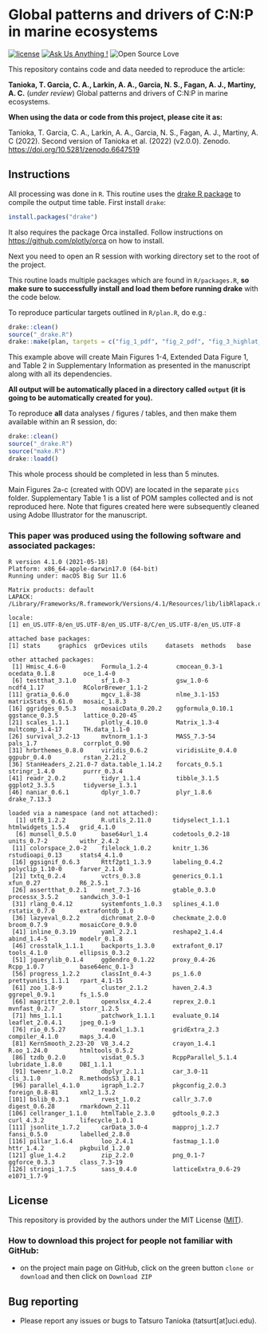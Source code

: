 # Global patterns and drivers of C:N:P in marine ecosystems

[![license](https://img.shields.io/badge/license-MIT%20+%20file%20LICENSE-lightgrey.svg)](https://choosealicense.com/)
[![Ask Us Anything
\!](https://img.shields.io/badge/Ask%20us-anything-1abc9c.svg)](https://github.com/dbarneche/nature20200508666/issues/new)
![Open Source
Love](https://badges.frapsoft.com/os/v2/open-source.svg?v=103)

This repository contains code and data needed to reproduce the article:

**Tanioka, T. Garcia, C. A., Larkin, A. A., Garcia, N. S., Fagan, A. J., Martiny, A. C.** (*under review*) Global patterns and drivers of C:N:P in marine ecosystems.

**When using the data or code from this project, please cite it as:**

Tanioka, T. Garcia, C. A., Larkin, A. A., Garcia, N. S., Fagan, A. J., Martiny, A. C (2022). Second version of Tanioka et al. (2022) (v2.0.0). Zenodo. https://doi.org/10.5281/zenodo.6647519

## Instructions

All processing was done in `R`. This routine uses the [drake R package](https://github.com/ropensci/drake) to compile the output time table. First install `drake`:

```r
install.packages("drake")
```
It also requires the package Orca installed. Follow instructions on https://github.com/plotly/orca on how to install.

Next you need to open an R session with working directory set to the root of the project.

This routine loads multiple packages which are found in `R/packages.R`, **so make sure to successfully install and load them before running drake** with the code below.

To reproduce particular targets outlined in `R/plan.R`, do e.g.:

```r
drake::clean()
source("_drake.R")
drake::make(plan, targets = c("fig_1_pdf", "fig_2_pdf", "fig_3_highlat_pdf", "fig_3_lowlat_pdf", "fig_4_pdf", "fig_5_pdf","ed_fig_1_pdf","sp_table_2"), lock_envir = FALSE)
```

This example above will create Main Figures 1-4, Extended Data Figure 1, and Table 2 in Supplementary Information as presented in the manuscript along with all its dependencies. 

**All output will be automatically placed in a directory called `output` (it is going to be automatically created for you).**

To reproduce **all** data analyses / figures / tables, and then make them available within an R session, do:

```r
drake::clean()
source("_drake.R")
source("make.R")
drake::loadd()
```

This whole process should be completed in less than 5 minutes. 

Main Figures 2a-c (created with ODV) are located in the separate `pics` folder. Supplementary Table 1 is a list of POM samples collected and is not reproduced here. Note that figures created here were subsequently cleaned using Adobe Illustrator for the manuscript.

### This paper was produced using the following software and associated packages:
```
R version 4.1.0 (2021-05-18)
Platform: x86_64-apple-darwin17.0 (64-bit)
Running under: macOS Big Sur 11.6

Matrix products: default
LAPACK: /Library/Frameworks/R.framework/Versions/4.1/Resources/lib/libRlapack.dylib

locale:
[1] en_US.UTF-8/en_US.UTF-8/en_US.UTF-8/C/en_US.UTF-8/en_US.UTF-8

attached base packages:
[1] stats     graphics  grDevices utils     datasets  methods   base     

other attached packages:
 [1] Hmisc_4.6-0          Formula_1.2-4        cmocean_0.3-1        ocedata_0.1.8        oce_1.4-0           
 [6] testthat_3.1.0       sf_1.0-3             gsw_1.0-6            ncdf4_1.17           RColorBrewer_1.1-2  
[11] gratia_0.6.0         mgcv_1.8-38          nlme_3.1-153         matrixStats_0.61.0   mosaic_1.8.3        
[16] ggridges_0.5.3       mosaicData_0.20.2    ggformula_0.10.1     ggstance_0.3.5       lattice_0.20-45     
[21] scales_1.1.1         plotly_4.10.0        Matrix_1.3-4         multcomp_1.4-17      TH.data_1.1-0       
[26] survival_3.2-13      mvtnorm_1.1-3        MASS_7.3-54          pals_1.7             corrplot_0.90       
[31] hrbrthemes_0.8.0     viridis_0.6.2        viridisLite_0.4.0    ggpubr_0.4.0         rstan_2.21.2        
[36] StanHeaders_2.21.0-7 data.table_1.14.2    forcats_0.5.1        stringr_1.4.0        purrr_0.3.4         
[41] readr_2.0.2          tidyr_1.1.4          tibble_3.1.5         ggplot2_3.3.5        tidyverse_1.3.1     
[46] naniar_0.6.1         dplyr_1.0.7          plyr_1.8.6           drake_7.13.3        

loaded via a namespace (and not attached):
  [1] utf8_1.2.2          R.utils_2.11.0      tidyselect_1.1.1    htmlwidgets_1.5.4   grid_4.1.0         
  [6] munsell_0.5.0       base64url_1.4       codetools_0.2-18    units_0.7-2         withr_2.4.2        
 [11] colorspace_2.0-2    filelock_1.0.2      knitr_1.36          rstudioapi_0.13     stats4_4.1.0       
 [16] ggsignif_0.6.3      Rttf2pt1_1.3.9      labeling_0.4.2      polyclip_1.10-0     farver_2.1.0       
 [21] txtq_0.2.4          vctrs_0.3.8         generics_0.1.1      xfun_0.27           R6_2.5.1           
 [26] assertthat_0.2.1    nnet_7.3-16         gtable_0.3.0        processx_3.5.2      sandwich_3.0-1     
 [31] rlang_0.4.12        systemfonts_1.0.3   splines_4.1.0       rstatix_0.7.0       extrafontdb_1.0    
 [36] lazyeval_0.2.2      dichromat_2.0-0     checkmate_2.0.0     broom_0.7.9         mosaicCore_0.9.0   
 [41] inline_0.3.19       yaml_2.2.1          reshape2_1.4.4      abind_1.4-5         modelr_0.1.8       
 [46] crosstalk_1.1.1     backports_1.3.0     extrafont_0.17      tools_4.1.0         ellipsis_0.3.2     
 [51] jquerylib_0.1.4     ggdendro_0.1.22     proxy_0.4-26        Rcpp_1.0.7          base64enc_0.1-3    
 [56] progress_1.2.2      classInt_0.4-3      ps_1.6.0            prettyunits_1.1.1   rpart_4.1-15       
 [61] zoo_1.8-9           cluster_2.1.2       haven_2.4.3         ggrepel_0.9.1       fs_1.5.0           
 [66] magrittr_2.0.1      openxlsx_4.2.4      reprex_2.0.1        mvnfast_0.2.7       storr_1.2.5        
 [71] hms_1.1.1           patchwork_1.1.1     evaluate_0.14       leaflet_2.0.4.1     jpeg_0.1-9         
 [76] rio_0.5.27          readxl_1.3.1        gridExtra_2.3       compiler_4.1.0      maps_3.4.0         
 [81] KernSmooth_2.23-20  V8_3.4.2            crayon_1.4.1        R.oo_1.24.0         htmltools_0.5.2    
 [86] tzdb_0.2.0          visdat_0.5.3        RcppParallel_5.1.4  lubridate_1.8.0     DBI_1.1.1          
 [91] tweenr_1.0.2        dbplyr_2.1.1        car_3.0-11          cli_3.1.0           R.methodsS3_1.8.1  
 [96] parallel_4.1.0      igraph_1.2.7        pkgconfig_2.0.3     foreign_0.8-81      xml2_1.3.2         
[101] bslib_0.3.1         rvest_1.0.2         callr_3.7.0         digest_0.6.28       rmarkdown_2.11     
[106] cellranger_1.1.0    htmlTable_2.3.0     gdtools_0.2.3       curl_4.3.2          lifecycle_1.0.1    
[111] jsonlite_1.7.2      carData_3.0-4       mapproj_1.2.7       fansi_0.5.0         labelled_2.8.0     
[116] pillar_1.6.4        loo_2.4.1           fastmap_1.1.0       httr_1.4.2          pkgbuild_1.2.0     
[121] glue_1.4.2          zip_2.2.0           png_0.1-7           ggforce_0.3.3       class_7.3-19       
[126] stringi_1.7.5       sass_0.4.0          latticeExtra_0.6-29 e1071_1.7-9     
```

## License

This repository is provided by the authors under the MIT License ([MIT](http://opensource.org/licenses/MIT)).

### How to download this project for people not familiar with GitHub:  
* on the project main page on GitHub, click on the green button `clone or download` and then click on `Download ZIP`  

## Bug reporting
* Please report any issues or bugs to Tatsuro Tanioka (tatsurt[at]uci.edu).
